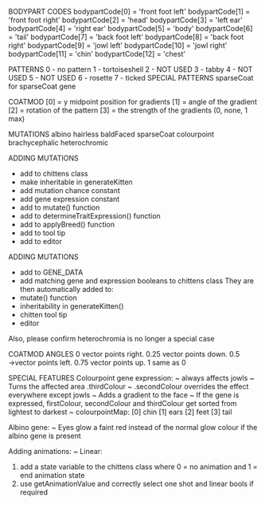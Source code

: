BODYPART CODES
bodypartCode[0]  = 'front foot left'
bodypartCode[1]  = 'front foot right'
bodypartCode[2]  = 'head'
bodypartCode[3]  = 'left ear'
bodypartCode[4]  = 'right ear'
bodypartCode[5]  = 'body'
bodypartCode[6]  = 'tail'
bodypartCode[7]  = 'back foot left'
bodypartCode[8]  = 'back foot right'
bodypartCode[9]  = 'jowl left'
bodypartCode[10] = 'jowl right'
bodypartCode[11] = 'chin'
bodypartCode[12] = 'chest'

PATTERNS
0 - no pattern
1 - tortoiseshell 
2 - NOT USED
3 - tabby
4 - NOT USED
5 - NOT USED
6 - rosette
7 - ticked
SPECIAL PATTERNS
sparseCoat for sparseCoat gene

COATMOD
[0] = y midpoint position for gradients
[1] = angle of the gradient
[2] = rotation of the pattern
[3] = the strength of the gradients (0, none, 1 max)

MUTATIONS
albino
hairless
baldFaced
sparseCoat
colourpoint
brachycephalic
heterochromic

ADDING MUTATIONS
- add to chittens class
- make inheritable in generateKitten
- add mutation chance constant
- add gene expression constant
- add to mutate() function
- add to determineTraitExpression() function
- add to applyBreed() function
- add to tool tip
- add to editor

ADDING MUTATIONS
- add to GENE_DATA 
- add matching gene and expression booleans to chittens class
They are then automatically added to:
- mutate() function
- inheritability in generateKitten()
- chitten tool tip
- editor

Also, please confirm heterochromia is no longer a special case

COATMOD ANGLES
0 vector points right.
0.25 vector points down.
0.5 →vector points left.
0.75 vector points up.
1 same as 0

SPECIAL FEATURES
Colourpoint gene expression:
~ always affects jowls
~ Turns the affected area .thirdColour
~ .secondColour overrides the effect everywhere except jowls
~ Adds a gradient to the face
~ If the gene is expressed, firstColour, secondColour and thirdColour get sorted from lightest to darkest
~ colourpointMap:
[0] chin
[1] ears
[2] feet
[3] tail

Albino gene:
~ Eyes glow a faint red instead of the normal glow colour if the albino gene is present

Adding animations:
~ Linear:
1. add a state variable to the chittens class where 0 = no animation and 1 = end animation state
2. use getAnimationValue and correctly select one shot and linear bools if required
